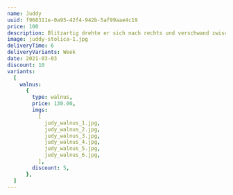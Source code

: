 ```yaml
---
name: Juddy
uuid: f968311e-0a95-42f4-942b-5af99aae4c19
price: 100
description: Blitzartig drehte er sich nach rechts und verschwand zwischen den beiden Gebäuden. Beinahe wäre er dabei über den umgestürzten Mülleimer gefallen, der mitten im Weg lag. Er versuchte, sich in der Dunkelheit seinen Weg zu ertasten und erstarrte.Anscheinend gab es keinen anderen Ausweg aus diesem kleinen Hof als den Durchgang, durch den er gekommen war. Die Schritte wurden lauter und lauter, er sah eine dunkle Gestalt um die Ecke biegen. Fieberhaft irrten seine Augen durch die nächtliche Dunkelheit und suchten einen Ausweg.
image: juddy-stolica-1.jpg
deliveryTime: 6
deliveryVariants: Week
date: 2021-03-03
discount: 10
variants:
  [
    walnus:
      {
        type: walnus,
        price: 130.00,
        imgs:
          [
            judy_walnus_1.jpg,
            judy_walnus_2.jpg,
            judy_walnus_3.jpg,
            judy_walnus_4.jpg,
            judy_walnus_5.jpg,
            judy_walnus_6.jpg,
          ],
        discount: 5,
      },
  ]
---
```

